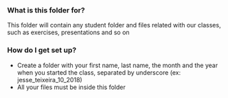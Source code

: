 ### What is this folder for? ###

This folder will contain any student folder and files related with our classes, such as exercises, presentations and so on
### How do I get set up? ###

* Create a folder with your first name, last name, the month and the year when you started the class, separated by underscore (ex: jesse_teixeira_10_2018)
* All your files must be inside this folder


